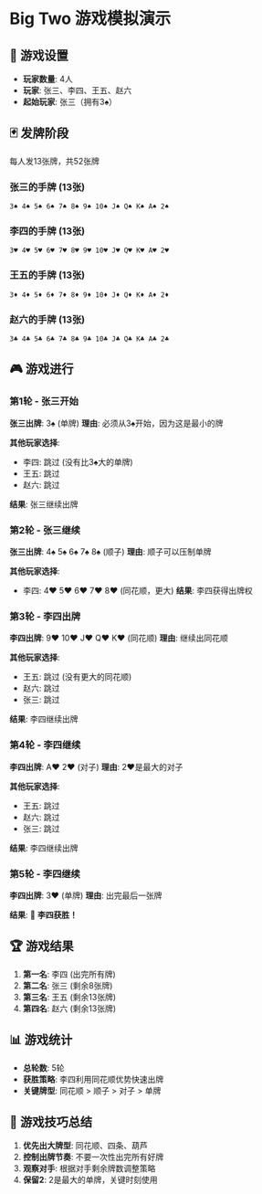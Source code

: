 # Big Two 游戏模拟演示

## 🎯 游戏设置
- **玩家数量**: 4人
- **玩家**: 张三、李四、王五、赵六
- **起始玩家**: 张三（拥有3♠）

## 🃏 发牌阶段
每人发13张牌，共52张牌

### 张三的手牌 (13张)
```
3♠ 4♠ 5♠ 6♠ 7♠ 8♠ 9♠ 10♠ J♠ Q♠ K♠ A♠ 2♠
```

### 李四的手牌 (13张)
```
3♥ 4♥ 5♥ 6♥ 7♥ 8♥ 9♥ 10♥ J♥ Q♥ K♥ A♥ 2♥
```

### 王五的手牌 (13张)
```
3♦ 4♦ 5♦ 6♦ 7♦ 8♦ 9♦ 10♦ J♦ Q♦ K♦ A♦ 2♦
```

### 赵六的手牌 (13张)
```
3♣ 4♣ 5♣ 6♣ 7♣ 8♣ 9♣ 10♣ J♣ Q♣ K♣ A♣ 2♣
```

## 🎮 游戏进行

### 第1轮 - 张三开始
**张三出牌**: 3♠ (单牌)
**理由**: 必须从3♠开始，因为这是最小的牌

**其他玩家选择**:
- 李四: 跳过 (没有比3♠大的单牌)
- 王五: 跳过
- 赵六: 跳过

**结果**: 张三继续出牌

### 第2轮 - 张三继续
**张三出牌**: 4♠ 5♠ 6♠ 7♠ 8♠ (顺子)
**理由**: 顺子可以压制单牌

**其他玩家选择**:
- 李四: 4♥ 5♥ 6♥ 7♥ 8♥ (同花顺，更大)
**结果**: 李四获得出牌权

### 第3轮 - 李四出牌
**李四出牌**: 9♥ 10♥ J♥ Q♥ K♥ (同花顺)
**理由**: 继续出同花顺

**其他玩家选择**:
- 王五: 跳过 (没有更大的同花顺)
- 赵六: 跳过
- 张三: 跳过

**结果**: 李四继续出牌

### 第4轮 - 李四继续
**李四出牌**: A♥ 2♥ (对子)
**理由**: 2♥是最大的对子

**其他玩家选择**:
- 王五: 跳过
- 赵六: 跳过
- 张三: 跳过

**结果**: 李四继续出牌

### 第5轮 - 李四继续
**李四出牌**: 3♥ (单牌)
**理由**: 出完最后一张牌

**结果**: 🎉 **李四获胜！**

## 🏆 游戏结果
1. **第一名**: 李四 (出完所有牌)
2. **第二名**: 张三 (剩余8张牌)
3. **第三名**: 王五 (剩余13张牌)
4. **第四名**: 赵六 (剩余13张牌)

## 📊 游戏统计
- **总轮数**: 5轮
- **获胜策略**: 李四利用同花顺优势快速出牌
- **关键牌型**: 同花顺 > 顺子 > 对子 > 单牌

## 🎯 游戏技巧总结
1. **优先出大牌型**: 同花顺、四条、葫芦
2. **控制出牌节奏**: 不要一次性出完所有好牌
3. **观察对手**: 根据对手剩余牌数调整策略
4. **保留2**: 2是最大的单牌，关键时刻使用
